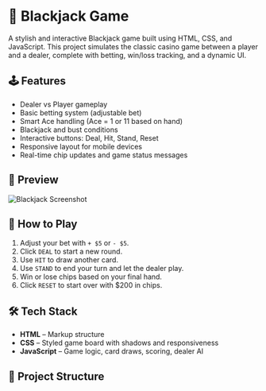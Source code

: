 # 🎲 Blackjack Game

A stylish and interactive Blackjack game built using HTML, CSS, and JavaScript. This project simulates the classic casino game between a player and a dealer, complete with betting, win/loss tracking, and a dynamic UI.

## 🕹️ Features

- Dealer vs Player gameplay
- Basic betting system (adjustable bet)
- Smart Ace handling (Ace = 1 or 11 based on hand)
- Blackjack and bust conditions
- Interactive buttons: Deal, Hit, Stand, Reset
- Responsive layout for mobile devices
- Real-time chip updates and game status messages

## 📸 Preview

![Blackjack Screenshot](https://linwoodfabric.com/cdn/shop/products/Omega_III--131_Emerald.jpg?v=1665244039)

## 🚀 How to Play

1. Adjust your bet with `+ $5` or `- $5`.
2. Click `DEAL` to start a new round.
3. Use `HIT` to draw another card.
4. Use `STAND` to end your turn and let the dealer play.
5. Win or lose chips based on your final hand.
6. Click `RESET` to start over with $200 in chips.

## 🛠️ Tech Stack

- **HTML** – Markup structure
- **CSS** – Styled game board with shadows and responsiveness
- **JavaScript** – Game logic, card draws, scoring, dealer AI

## 📁 Project Structure

